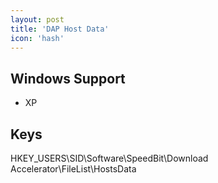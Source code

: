 ```yaml
---
layout: post
title: 'DAP Host Data'
icon: 'hash'
---
```


## Windows Support

- XP



## Keys

HKEY_USERS\SID\Software\SpeedBit\Download Accelerator\FileList\HostsData


